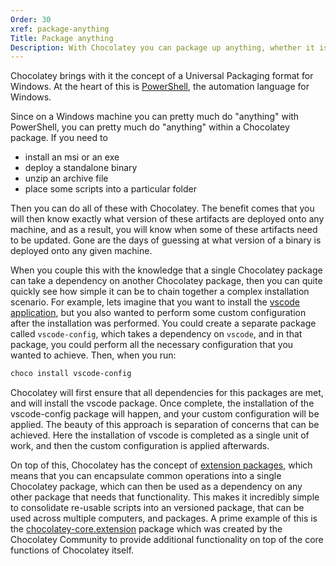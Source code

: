 ```yaml
---
Order: 30
xref: package-anything
Title: Package anything
Description: With Chocolatey you can package up anything, whether it is installers, application, zip, scripts, etc.
---
```


Chocolatey brings with it the concept of a Universal Packaging format for Windows. At the heart of this is [PowerShell](xref:packaging-for-the-masses), the automation language for Windows.

Since on a Windows machine you can pretty much do "anything" with PowerShell, you can pretty much do "anything" within a Chocolatey package. If you need to

- install an msi or an exe
- deploy a standalone binary
- unzip an archive file
- place some scripts into a particular folder

Then you can do all of these with Chocolatey. The benefit comes that you will then know exactly what version of these artifacts are deployed onto any machine, and as a result, you will know when some of these artifacts need to be updated. Gone are the days of guessing at what version of a binary is deployed onto any given machine.

When you couple this with the knowledge that a single Chocolatey package can take a dependency on another Chocolatey package, then you can quite quickly see how simple it can be to chain together a complex installation scenario. For example, lets imagine that you want to install the [vscode application](https://chocolatey.org/packages/vscode), but you also wanted to perform some custom configuration after the installation was performed. You could create a separate package called `vscode-config`, which takes a dependency on `vscode`, and in that package, you could perform all the necessary configuration that you wanted to achieve. Then, when you run:

```powershell
choco install vscode-config
```

Chocolatey will first ensure that all dependencies for this packages are met, and will install the vscode package. Once complete, the installation of the vscode-config package will happen, and your custom configuration will be applied. The beauty of this approach is separation of concerns that can be achieved. Here the installation of vscode is completed as a single unit of work, and then the custom configuration is applied afterwards.

On top of this, Chocolatey has the concept of [extension packages](xref:extensions), which means that you can encapsulate common operations into a single Chocolatey package, which can then be used as a dependency on any other package that needs that functionality. This makes it incredibly simple to consolidate re-usable scripts into an versioned package, that can be used across multiple computers, and packages. A prime example of this is the [chocolatey-core.extension](https://chocolatey.org/packages/chocolatey-core.extension) package which was created by the Chocolatey Community to provide additional functionality on top of the core functions of Chocolatey itself.